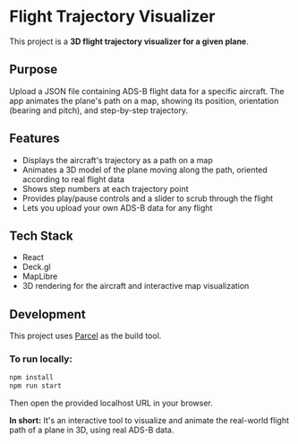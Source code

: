 # Flight Trajectory Visualizer

This project is a **3D flight trajectory visualizer for a given plane**.

## Purpose
Upload a JSON file containing ADS-B flight data for a specific aircraft. The app animates the plane's path on a map, showing its position, orientation (bearing and pitch), and step-by-step trajectory.

## Features
- Displays the aircraft's trajectory as a path on a map
- Animates a 3D model of the plane moving along the path, oriented according to real flight data
- Shows step numbers at each trajectory point
- Provides play/pause controls and a slider to scrub through the flight
- Lets you upload your own ADS-B data for any flight

## Tech Stack
- React
- Deck.gl
- MapLibre
- 3D rendering for the aircraft and interactive map visualization

## Development

This project uses [Parcel](https://parceljs.org/) as the build tool.

### To run locally:

```sh
npm install
npm run start
```

Then open the provided localhost URL in your browser.

**In short:**
It's an interactive tool to visualize and animate the real-world flight path of a plane in 3D, using real ADS-B data.
